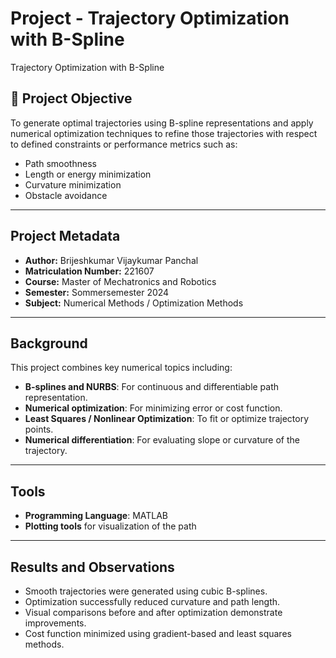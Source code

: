 # Project - Trajectory Optimization with B-Spline
Trajectory Optimization with B-Spline

## 📌 Project Objective

To generate optimal trajectories using B-spline representations and apply numerical optimization techniques to refine those trajectories with respect to defined constraints or performance metrics such as:

- Path smoothness
- Length or energy minimization
- Curvature minimization
- Obstacle avoidance

---

## Project Metadata

- **Author:** Brijeshkumar Vijaykumar Panchal
- **Matriculation Number:** 221607
- **Course:** Master of Mechatronics and Robotics  
- **Semester:** Sommersemester 2024  
- **Subject:** Numerical Methods / Optimization Methods

---

## Background

This project combines key numerical topics including:

- **B-splines and NURBS**: For continuous and differentiable path representation.
- **Numerical optimization**: For minimizing error or cost function.
- **Least Squares / Nonlinear Optimization**: To fit or optimize trajectory points.
- **Numerical differentiation**: For evaluating slope or curvature of the trajectory.

---

## Tools

- **Programming Language**: MATLAB
- **Plotting tools** for visualization of the path

---

## Results and Observations

- Smooth trajectories were generated using cubic B-splines.
- Optimization successfully reduced curvature and path length.
- Visual comparisons before and after optimization demonstrate improvements.
- Cost function minimized using gradient-based and least squares methods.
